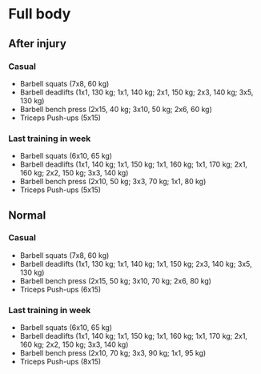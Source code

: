 # Full body
## After injury
### Casual
* Barbell squats (7x8, 60 kg)
* Barbell deadlifts (1x1, 130 kg; 1x1, 140 kg; 2x1, 150 kg;
                     2x3, 140 kg; 3x5, 130 kg)
* Barbell bench press (2x15, 40 kg; 3x10, 50 kg; 2x6, 60 kg)
* Triceps Push-ups (5x15)

### Last training in week
* Barbell squats (6x10, 65 kg)
* Barbell deadlifts (1x1, 140 kg; 1x1, 150 kg; 1x1, 160 kg; 1x1, 170 kg;
                     2x1, 160 kg; 2x2, 150 kg; 3x3, 140 kg)
* Barbell bench press (2x10, 50 kg; 3x3, 70 kg; 1x1, 80 kg)
* Triceps Push-ups (5x15)

## Normal
### Casual
* Barbell squats (7x8, 60 kg)
* Barbell deadlifts (1x1, 130 kg; 1x1, 140 kg; 1x1, 150 kg;
                     2x3, 140 kg; 3x5, 130 kg)
* Barbell bench press (2x15, 50 kg; 3x10, 70 kg; 2x6, 80 kg)
* Triceps Push-ups (6x15)

### Last training in week
* Barbell squats (6x10, 65 kg)
* Barbell deadlifts (1x1, 140 kg; 1x1, 150 kg; 1x1, 160 kg; 1x1, 170 kg;
                     2x1, 160 kg; 2x2, 150 kg; 3x3, 140 kg)
* Barbell bench press (2x10, 70 kg; 3x3, 90 kg; 1x1, 95 kg)
* Triceps Push-ups (8x15)
